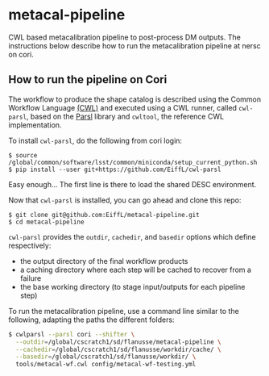 # metacal-pipeline
CWL based metacalibration pipeline to post-process DM outputs. The instructions below describe how to run the 
metacalibration pipeline at nersc on cori.

## How to run the pipeline on Cori

The workflow to produce the shape catalog is described using the Common Workflow Language [(CWL)](https://www.commonwl.org/) and executed using a CWL runner, called `cwl-parsl`, based on the [Parsl](http://parsl-project.org/) library and `cwltool`, the reference CWL implementation. 

To install `cwl-parsl`, do the following from cori login:
```
$ source /global/common/software/lsst/common/miniconda/setup_current_python.sh
$ pip install --user git+https://github.com/EiffL/cwl-parsl
```
Easy enough... The first line is there to load the shared DESC environment.

Now that `cwl-parsl` is installed, you can go ahead and clone this repo:
```
$ git clone git@github.com:EiffL/metacal-pipeline.git
$ cd metacal-pipeline
```

`cwl-parsl` provides the `outdir`, `cachedir`, and `basedir` options which define respectively:
  - the output directory of the final workflow products
  - a caching directory where each step will be cached to recover from a failure
  - the base working directory (to stage input/outputs for each pipeline step)

To run the metacalibration pipeline, use a command line similar to the following, adapting the paths the different
folders:
```bash
$ cwlparsl --parsl cori --shifter \
  --outdir=/global/cscratch1/sd/flanusse/metacal-pipeline \
  --cachedir=/global/cscratch1/sd/flanusse/workdir/cache/ \
  --basedir=/global/cscratch1/sd/flanusse/workdir/ \
  tools/metacal-wf.cwl config/metacal-wf-testing.yml
```


